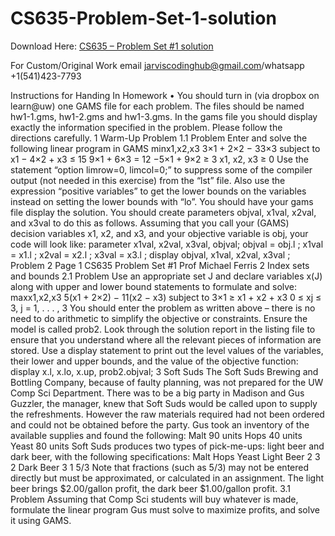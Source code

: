 # CS635-Problem-Set-1-solution

Download Here: [CS635 – Problem Set #1 solution](https://jarviscodinghub.com/assignment/cs635-problem-set-1-solution/)

For Custom/Original Work email jarviscodinghub@gmail.com/whatsapp +1(541)423-7793

Instructions for Handing In Homework
• You should turn in (via dropbox on learn@uw) one GAMS file for each problem. The files
should be named hw1-1.gms, hw1-2.gms and hw1-3.gms. In the gams file you should
display exactly the information specified in the problem. Please follow the directions
carefully.
1 Warm-Up Problem
1.1 Problem
Enter and solve the following linear program in GAMS
minx1,x2,x3
3×1 + 2×2 − 33×3
subject to x1 − 4×2 + x3 ≤ 15
9×1 + 6×3 = 12
−5×1 + 9×2 ≥ 3
x1, x2, x3 ≥ 0
Use the statement “option limrow=0, limcol=0;” to suppress some of the compiler output
(not needed in this exercise) from the “lst” file. Also use the expression “positive variables”
to get the lower bounds on the variables instead on setting the lower bounds with “lo”. You
should have your gams file display the solution. You should create parameters objval,
x1val, x2val, and x3val to do this as follows.
Assuming that you call your (GAMS) decision variables x1, x2, and x3, and your objective
variable is obj, your code will look like:
parameter x1val, x2val, x3val, objval;
objval = obj.l ;
x1val = x1.l ;
x2val = x2.l ;
x3val = x3.l ;
display objval, x1val, x2val, x3val ;
Problem 2 Page 1
CS635 Problem Set #1 Prof Michael Ferris
2 Index sets and bounds
2.1 Problem
Use an appropriate set J and declare variables x(J) along with upper and lower bound
statements to formulate and solve:
maxx1,x2,x3
5(x1 + 2×2) − 11(x2 − x3)
subject to 3×1 ≥ x1 + x2 + x3
0 ≤ xj ≤ 3, j = 1, . . . , 3
You should enter the problem as written above – there is no need to do arithmetic to
simplify the objective or constraints. Ensure the model is called prob2.
Look through the solution report in the listing file to ensure that you understand where
all the relevant pieces of information are stored. Use a display statement to print out the
level values of the variables, their lower and upper bounds, and the value of the objective
function:
display x.l, x.lo, x.up, prob2.objval;
3 Soft Suds
The Soft Suds Brewing and Bottling Company, because of faulty planning, was not prepared
for the UW Comp Sci Department. There was to be a big party in Madison and Gus Guzzler,
the manager, knew that Soft Suds would be called upon to supply the refreshments. However
the raw materials required had not been ordered and could not be obtained before the party.
Gus took an inventory of the available supplies and found the following:
Malt 90 units
Hops 40 units
Yeast 80 units
Soft Suds produces two types of pick-me-ups: light beer and dark beer, with the following
specifications:
Malt Hops Yeast
Light Beer 2 3 2
Dark Beer 3 1 5/3
Note that fractions (such as 5/3) may not be entered directly but must be approximated,
or calculated in an assignment. The light beer brings $2.00/gallon profit, the dark beer
$1.00/gallon profit.
3.1 Problem
Assuming that Comp Sci students will buy whatever is made, formulate the linear program
Gus must solve to maximize profits, and solve it using GAMS.
